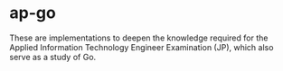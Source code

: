 # ap-go

These are implementations to deepen the knowledge required for the Applied Information Technology Engineer Examination (JP), which also serve as a study of Go.